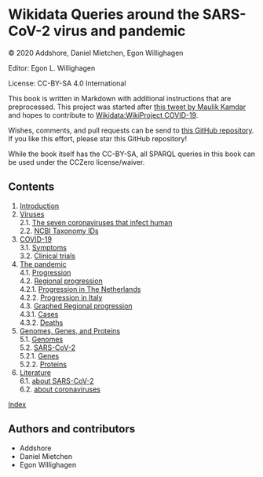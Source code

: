 # Wikidata Queries around the SARS-CoV-2 virus and pandemic

© 2020 Addshore, Daniel Mietchen, Egon Willighagen

Editor: Egon L. Willighagen

License: CC-BY-SA 4.0 International

This book is written in Markdown with additional instructions that are preprocessed.
This project was started after [this tweet by Maulik Kamdar](https://twitter.com/maulikkamdar/status/1239599404098740225)
and hopes to contribute to [Wikidata:WikiProject COVID-19](https://www.wikidata.org/wiki/Wikidata:WikiProject_COVID-19).

Wishes, comments, and pull requests can be send to
[this GitHub repository](https://github.com/egonw/SARS-CoV-2-Queries/). If you like this effort, please
star this GitHub repository!

While the book itself has the CC-BY-SA, all SPARQL queries in this book can be used under the CCZero license/waiver.

## Contents

1. [Introduction](intro.md) <br />
2. [Viruses](viruses.md) <br />
2.1. [The seven coronaviruses that infect human](viruses.md#the-seven-coronaviruses-that-infect-human) <br />
2.2. [NCBI Taxonomy IDs](viruses.md#ncbi-taxonomy-ids) <br />
3. [COVID-19](covid.md) <br />
3.1. [Symptoms](covid.md#symptoms) <br />
3.2. [Clinical trials](covid.md#clinical-trials) <br />
4. [The pandemic](pandemic.md) <br />
4.1. [Progression](pandemic.md#progression) <br />
4.2. [Regional progression](pandemic.md#regional-progression) <br />
4.2.1. [Progression in The Netherlands](pandemic.md#progression-in-the-netherlands) <br />
4.2.2. [Progression in Italy](pandemic.md#progression-in-italy) <br />
4.3. [Graphed Regional progression](pandemic.md#graphed-regional-progression) <br />
4.3.1. [Cases](pandemic.md#cases) <br />
4.3.2. [Deaths](pandemic.md#deaths) <br />
5. [Genomes, Genes, and Proteins](genes.md) <br />
5.1. [Genomes](genes.md#genomes) <br />
5.2. [SARS-CoV-2](genes.md#sars-cov-2) <br />
5.2.1. [Genes](genes.md#genes) <br />
5.2.2. [Proteins](genes.md#proteins) <br />
6. [Literature](literature.md) <br />
6.1. [about SARS-CoV-2](literature.md#about-sars-cov-2) <br />
6.2. [about coronaviruses](literature.md#about-coronaviruses) <br />

[Index](indexList.md) <br />

## Authors and contributors

* Addshore
* Daniel Mietchen
* Egon Willighagen

